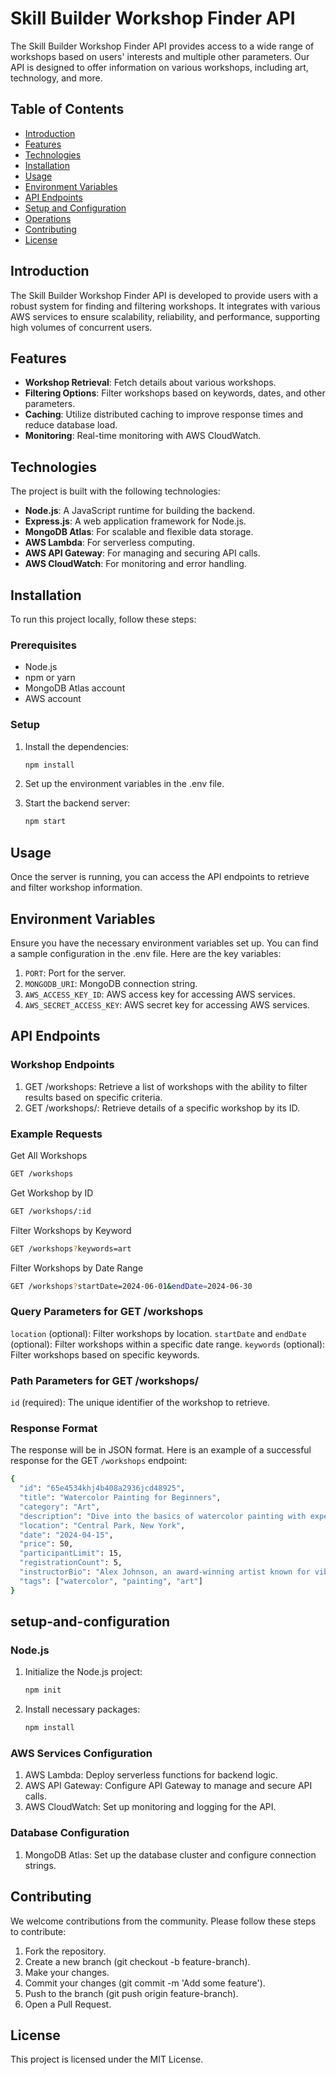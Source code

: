 # Skill Builder Workshop Finder API

The Skill Builder Workshop Finder API provides access to a wide range of workshops based on users' interests and multiple other parameters. Our API is designed to offer information on various workshops, including art, technology, and more.

## Table of Contents

- [Introduction](#introduction)
- [Features](#features)
- [Technologies](#technologies)
- [Installation](#installation)
- [Usage](#usage)
- [Environment Variables](#environment-variables)
- [API Endpoints](#api-endpoints)
- [Setup and Configuration](#setup-and-configuration)
- [Operations](#Operations)
- [Contributing](#contributing)
- [License](#license)

## Introduction

The Skill Builder Workshop Finder API is developed to provide users with a robust system for finding and filtering workshops. It integrates with various AWS services to ensure scalability, reliability, and performance, supporting high volumes of concurrent users.

## Features

- **Workshop Retrieval**: Fetch details about various workshops.
- **Filtering Options**: Filter workshops based on keywords, dates, and other parameters.
- **Caching**: Utilize distributed caching to improve response times and reduce database load.
- **Monitoring**: Real-time monitoring with AWS CloudWatch.

## Technologies

The project is built with the following technologies:

- **Node.js**: A JavaScript runtime for building the backend.
- **Express.js**: A web application framework for Node.js.
- **MongoDB Atlas**: For scalable and flexible data storage.
- **AWS Lambda**: For serverless computing.
- **AWS API Gateway**: For managing and securing API calls.
- **AWS CloudWatch**: For monitoring and error handling.

## Installation

To run this project locally, follow these steps:

### Prerequisites

- Node.js
- npm or yarn
- MongoDB Atlas account
- AWS account

### Setup

1. Install the dependencies:
    ```bash
    npm install

2. Set up the environment variables in the .env file.

3. Start the backend server:
    ```bash
    npm start

## Usage
Once the server is running, you can access the API endpoints to retrieve and filter workshop information.

## Environment Variables
Ensure you have the necessary environment variables set up. You can find a sample configuration in the .env file. Here are the key variables:

1. `PORT`: Port for the server.
2. `MONGODB_URI`: MongoDB connection string.
3. `AWS_ACCESS_KEY_ID`: AWS access key for accessing AWS services.
4. `AWS_SECRET_ACCESS_KEY`: AWS secret key for accessing AWS services.

## API Endpoints
### Workshop Endpoints
1. GET /workshops: Retrieve a list of workshops with the ability to filter results based on specific criteria.
2. GET /workshops/: Retrieve details of a specific workshop by its ID.

### Example Requests

Get All Workshops
``` bash
GET /workshops
```

Get Workshop by ID
``` bash
GET /workshops/:id
```

Filter Workshops by Keyword
``` bash
GET /workshops?keywords=art
```

Filter Workshops by Date Range
``` bash
GET /workshops?startDate=2024-06-01&endDate=2024-06-30
```

### Query Parameters for GET /workshops
`location` (optional): Filter workshops by location.
`startDate` and `endDate` (optional): Filter workshops within a specific date range.
`keywords` (optional): Filter workshops based on specific keywords.

### Path Parameters for GET /workshops/
`id` (required): The unique identifier of the workshop to retrieve.

### Response Format
The response will be in JSON format. Here is an example of a successful response for the GET `/workshops` endpoint:

```bash
{
  "id": "65e4534khj4b408a2936jcd48925",
  "title": "Watercolor Painting for Beginners",
  "category": "Art",
  "description": "Dive into the basics of watercolor painting with expert guidance.",
  "location": "Central Park, New York",
  "date": "2024-04-15",
  "price": 50,
  "participantLimit": 15,
  "registrationCount": 5,
  "instructorBio": "Alex Johnson, an award-winning artist known for vibrant landscapes.",
  "tags": ["watercolor", "painting", "art"]
}
```
## setup-and-configuration

### Node.js
1. Initialize the Node.js project:
    ```bash
    npm init

2. Install necessary packages:
    ```bash
    npm install


### AWS Services Configuration
1. AWS Lambda: Deploy serverless functions for backend logic.
2. AWS API Gateway: Configure API Gateway to manage and secure API calls.
3. AWS CloudWatch: Set up monitoring and logging for the API.

### Database Configuration
1. MongoDB Atlas: Set up the database cluster and configure connection strings.

## Contributing
We welcome contributions from the community. Please follow these steps to contribute:

1. Fork the repository.
2. Create a new branch (git checkout -b feature-branch).
3. Make your changes.
4. Commit your changes (git commit -m 'Add some feature').
5. Push to the branch (git push origin feature-branch).
6. Open a Pull Request.

## License
This project is licensed under the MIT License.

